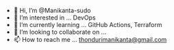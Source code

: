 - 👋 Hi, I’m @Manikanta-sudo
- 👀 I’m interested in ... DevOps
- 🌱 I’m currently learning ... GitHub Actions, Terraform
- 💞️ I’m looking to collaborate on ...
- 📫 How to reach me ... thondurimanikanta@gmail.com

<!---
Manikanta-sudo/Manikanta-sudo is a ✨ special ✨ repository because its `README.md` (this file) appears on your GitHub profile.
You can click the Preview link to take a look at your changes.
--->
